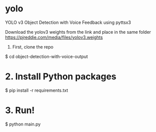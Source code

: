 # yolo
YOLO v3 Object Detection with Voice Feedback using pyttsx3

Download the yolov3 weights from the link and place in the same folder
https://pjreddie.com/media/files/yolov3.weights

1. First, clone the repo

$ cd object-detection-with-voice-output

# 2. Install Python packages
$ pip install -r requirements.txt

# 3. Run!
$ python main.py
